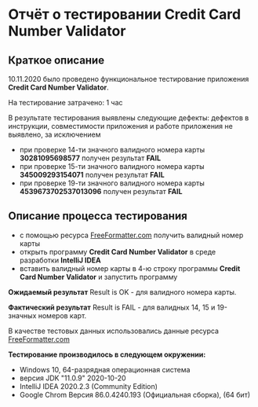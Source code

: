 # Отчёт о тестировании Credit Card Number Validator

## Краткое описание

10.11.2020 было проведено функциональное тестирование приложения **Credit Card Number Validator**.

На тестирование затрачено: 1 час

В результате тестирования выявлены следующие дефекты: дефектов в инструкции, совместимости приложения и работе приложения не выявлено, за исключением
* при проверке 14-ти значного валидного номера карты **30281095698577** получен результат **FAIL**
* при проверке 15-ти значного валидного номера карты **345009293154071** получен результат **FAIL**
* при проверке 19-ти значного валидного номера карты **4539673702537013096** получен результат **FAIL**

## Описание процесса тестирования
* с помощью ресурса [FreeFormatter.com](https://www.freeformatter.com/credit-card-number-generator-validator.html) получить валидный номер карты
* открыть программу **Credit Card Number Validator** в среде разработки **IntelliJ IDEA**
* вставить валидный номер карты в 4-ю строку программы **Credit Card Number Validator** и запустить программу

**Ожидаемый результат**
Result is OK - для валидного номера карты.

**Фактический результат**
Result is FAIL - для валидных 14, 15 и 19-значных номеров карт.

В качестве тестовых данных использовались данные ресурса [FreeFormatter.com](https://www.freeformatter.com/credit-card-number-generator-validator.html)

**Тестирование производилось в следующем окружении:**
* Windows 10, 64-разрядная операционная система
* версия JDK "11.0.9" 2020-10-20
* IntelliJ IDEA 2020.2.3 (Community Edition)
* Google Chrom Версия 86.0.4240.193 (Официальная сборка), (64 бит)
